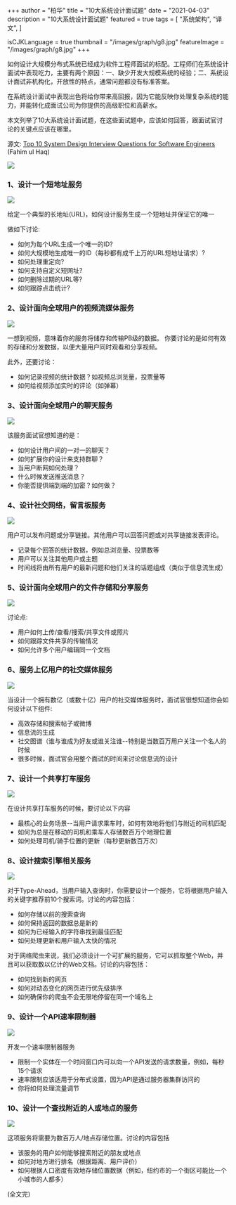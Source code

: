+++
author = "柏华"
title = "10大系统设计面试题"
date = "2021-04-03"
description = "10大系统设计面试题"
featured = true
tags = [
    "系统架构",
    "译文",
]

isCJKLanguage = true
thumbnail = "/images/graph/g8.jpg"
featureImage = "/images/graph/g8.jpg"
+++

如何设计大规模分布式系统已经成为软件工程师面试的标配。工程师们在系统设计面试中表现吃力，主要有两个原因：一、缺少开发大规模系统的经验；二、系统设计面试非机构化，开放性的特点，通常问题都没有标准答案。

在系统设计面试中表现出色将给你带来高回报，因为它能反映你处理复杂系统的能力，并能转化成面试公司为你提供的高级职位和高薪水。

本文列举了10大系统设计面试题，在这些面试题中，应该如何回答，跟面试官讨论的关键点应该在哪里。

<!--more-->

源文: [Top 10 System Design Interview Questions for Software Engineers](https://hackernoon.com/top-10-system-design-interview-questions-for-software-engineers-8561290f0444) (Fahim ul Haq)

![](/images/system_design.jpg)

### 1、设计一个短地址服务
![](/images/top_10_1.png)

给定一个典型的长地址(URL)，如何设计服务生成一个短地址并保证它的唯一

做如下讨论:

- 如何为每个URL生成一个唯一的ID?
- 如何大规模地生成唯一的ID（每秒都有成千上万的URL短地址请求）?
- 如何处理重定向?
- 如何支持自定义短网址?
- 如何删除过期的URL等?
- 如何跟踪点击统计?

### 2、设计面向全球用户的视频流媒体服务
![](/images/top_10_2.png)

一想到视频，意味着你的服务将储存和传输PB级的数据。 你要讨论的是如何有效的存储和分发数据，以便大量用户同时观看和分享视频。

此外，还要讨论：

- 如何记录视频的统计数据？如视频总浏览量，投票量等
- 如何给视频添加实时的评论（如弹幕）

### 3、设计面向全球用户的聊天服务
![](/images/top_10_3.png)

该服务面试官想知道的是：

- 如何设计用户间的一对一的聊天？
- 如何扩展你的设计来支持群聊？
- 当用户断网如何处理？
- 什么时候发送推送消息？
- 你能否提供端到端的加密？如何做？

### 4、设计社交网络，留言板服务
![](/images/top_10_4.png)

用户可以发布问题或分享链接。其他用户可以回答问题或对共享链接发表评论。

- 记录每个回答的统计数据，例如总浏览量、投票数等
- 用户可以关注其他用户或主题
- 时间线将由所有用户的最新问题和他们关注的话题组成（类似于信息流生成）

### 5、设计面向全球用户的文件存储和分享服务
![](/images/top_10_5.png)

讨论点:

- 用户如何上传/查看/搜索/共享文件或照片
- 如何跟踪文件共享的传输情况
- 如何允许多个用户编辑同一个文档

### 6、服务上亿用户的社交媒体服务
![](/images/top_10_6.png)

当设计一个拥有数亿（或数十亿）用户的社交媒体服务时，面试官很想知道你会如何设计以下组件:

- 高效存储和搜索帖子或微博
- 信息流的生成
- 社交图谱（谁与谁成为好友或谁关注谁--特别是当数百万用户关注一个名人的时候
- 很多时候，面试官会用整个面试的时间来讨论信息流的设计

### 7、设计一个共享打车服务
![](/images/top_10_7.png)

在设计共享打车服务的时候，要讨论以下内容

- 最核心的业务场景--当用户请求乘车时，如何有效地将他们与附近的司机匹配
- 如何为总是在移动的司机和乘车人存储数百万个地理位置
- 如何处理司机/骑手位置的更新（每秒更新数百万次）

### 8、设计搜索引擎相关服务
![](/images/top_10_8.png)

对于Type-Ahead，当用户输入查询时，你需要设计一个服务，它将根据用户输入的关键字推荐前10个搜索词。讨论的内容包括：

- 如何存储以前的搜索查询
- 如何保持返回的数据总是新的
- 如何为已经输入的字符串找到最佳匹配
- 如何处理更新和用户输入太快的情况

对于网络爬虫来说，我们必须设计一个可扩展的服务，它可以抓取整个Web，并且可以获取数以亿计的Web文档。讨论的内容包括：

- 如何找到新的网页
- 如何对动态变化的网页进行优先级排序
- 如何确保你的爬虫不会无限地停留在同一个域名上

### 9、设计一个API速率限制器
![](/images/top_10_9.png)

开发一个速率限制器服务

- 限制一个实体在一个时间窗口内可以向一个API发送的请求数量，例如，每秒15个请求
- 速率限制应该适用于分布式设置，因为API是通过服务器集群访问的
- 你将如何处理流量调节

### 10、设计一个查找附近的人或地点的服务
![](/images/top_10_10.png)

这项服务将需要为数百万人/地点存储位置。讨论的内容包括

- 该服务的用户如何能够搜索附近的朋友或地点
- 如何对地方进行排名（根据距离、用户评价）
- 如何根据人口密度有效地存储位置数据（例如，纽约市的一个街区可能比一个小城市的人都多）

(全文完)




